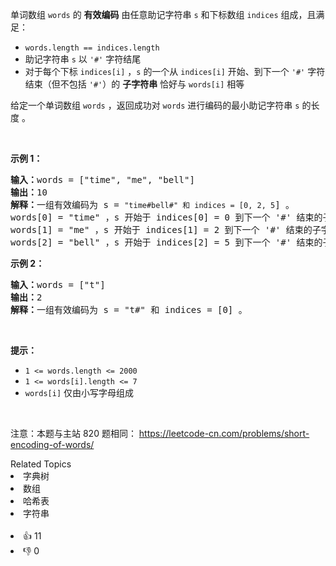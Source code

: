 <p>单词数组&nbsp;<code>words</code> 的 <strong>有效编码</strong> 由任意助记字符串 <code>s</code> 和下标数组 <code>indices</code> 组成，且满足：</p>

<ul>
	<li><code>words.length == indices.length</code></li>
	<li>助记字符串 <code>s</code> 以 <code>&#39;#&#39;</code> 字符结尾</li>
	<li>对于每个下标 <code>indices[i]</code> ，<code>s</code> 的一个从 <code>indices[i]</code> 开始、到下一个 <code>&#39;#&#39;</code> 字符结束（但不包括 <code>&#39;#&#39;</code>）的 <strong>子字符串</strong> 恰好与 <code>words[i]</code> 相等</li>
</ul>

<p>给定一个单词数组&nbsp;<code>words</code> ，返回成功对 <code>words</code> 进行编码的最小助记字符串 <code>s</code> 的长度 。</p>

<p>&nbsp;</p>

<p><strong>示例 1：</strong></p>

<pre>
<strong>输入：</strong>words = [&quot;time&quot;, &quot;me&quot;, &quot;bell&quot;]
<strong>输出：</strong>10
<strong>解释：</strong>一组有效编码为 s = <code>&quot;time#bell#&quot; 和 indices = [0, 2, 5</code>] 。
words[0] = &quot;time&quot; ，s 开始于 indices[0] = 0 到下一个 &#39;#&#39; 结束的子字符串，如加粗部分所示 &quot;<strong>time</strong>#bell#&quot;
words[1] = &quot;me&quot; ，s 开始于 indices[1] = 2 到下一个 &#39;#&#39; 结束的子字符串，如加粗部分所示 &quot;ti<strong>me</strong>#bell#&quot;
words[2] = &quot;bell&quot; ，s 开始于 indices[2] = 5 到下一个 &#39;#&#39; 结束的子字符串，如加粗部分所示 &quot;time#<strong>bell</strong>#&quot;
</pre>

<p><strong>示例 2：</strong></p>

<pre>
<strong>输入：</strong>words = [&quot;t&quot;]
<strong>输出：</strong>2
<strong>解释：</strong>一组有效编码为 s = &quot;t#&quot; 和 indices = [0] 。
</pre>

<p>&nbsp;</p>

<p><strong>提示：</strong></p>

<ul>
	<li><code>1 &lt;= words.length &lt;= 2000</code></li>
	<li><code>1 &lt;= words[i].length &lt;= 7</code></li>
	<li><code>words[i]</code> 仅由小写字母组成</li>
</ul>

<p>&nbsp;</p>

<p><meta charset="UTF-8" />注意：本题与主站 820&nbsp;题相同：&nbsp;<a href="https://leetcode-cn.com/problems/short-encoding-of-words/">https://leetcode-cn.com/problems/short-encoding-of-words/</a></p>
<div><div>Related Topics</div><div><li>字典树</li><li>数组</li><li>哈希表</li><li>字符串</li></div></div><br><div><li>👍 11</li><li>👎 0</li></div>